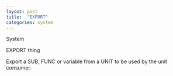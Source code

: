```yaml
---
layout: post
title:  "EXPORT"
categories: system
---
```

System

EXPORT thing

Export a SUB, FUNC or variable from a UNIT to be used by the unit consumer.

